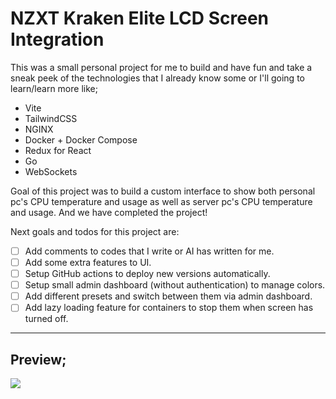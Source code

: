 # NZXT Kraken Elite LCD Screen Integration

This was a small personal project for me to build and have fun and take a sneak peek of the technologies that I already know some or I'll going to learn/learn more like;

- Vite
- TailwindCSS
- NGINX
- Docker + Docker Compose
- Redux for React
- Go
- WebSockets

Goal of this project was to build a custom interface to show both personal pc's CPU temperature and usage as well as server pc's CPU temperature and usage. And we have completed the project!

Next goals and todos for this project are:

- [ ] Add comments to codes that I write or AI has written for me.
- [ ] Add some extra features to UI.
- [ ] Setup GitHub actions to deploy new versions automatically.
- [ ] Setup small admin dashboard (without authentication) to manage colors.
- [ ] Add different presets and switch between them via admin dashboard.
- [ ] Add lazy loading feature for containers to stop them when screen has turned off.

---

## Preview;

![](https://raw.githubusercontent.com/loeiks/nzxt-web-integration/refs/heads/main/preview.png)